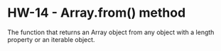 # HW-14 - Array.from() method

The function that returns an Array object from any object 
with a length property or an iterable object.
